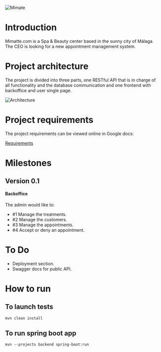 ![Mimate](https://i.imgur.com/QAPDpRB.png)

# Introduction

Mimatte.com is a Spa & Beauty center based in the sunny city 
of Málaga. The CEO is looking for a new appointment 
management system. 

# Project architecture

The project is divided into three parts, one RESTful API that 
is in charge of all functionality and the database communication
and one frontend with backoffice and user single page.

![Architecture](https://i.imgur.com/SNTxTn2.png)

# Project requirements

The project requirements can be viewed online in Google docs:

[Requirements](https://docs.google.com/document/d/1zKdzfhtTgTdWsTE53viQrCRjyL17JYxjkICh7-YSXwQ/edit?usp=sharing)

# Milestones

## Version 0.1

#### Backoffice

The admin would like to:

- #1 Manage the treatments.
- #2 Manage the customers.
- #3 Manage the appointments.
- #4 Accept or deny an appointment.


# To Do

* Deployment section.
* Swagger docs for public API.

# How to run

## To launch tests

`mvn clean install`

## To run spring boot app

`mvn --projects backend spring-boot:run`
